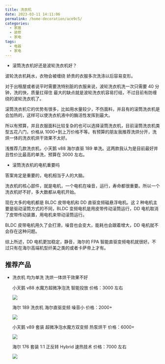 ```yaml
---
title: 洗衣机
date: 2023-03-11 14:11:06
permalink: /home-decoration/ace9c5/
categories:
  - 家居
  - 装修
  - 家电
tags:
  - 电器
  - 家电
---
```


* 滚筒洗衣机好还是波轮洗衣机好？

波轮洗衣机耗水，衣物会被缠绕 娇贵的衣服多次洗涤以后容易变形。

对于出租屋或者说平时需要洗特别脏的衣服来说，波轮洗衣机洗一次只需要 40 分钟，洗的快，质量扛得住 最大的缺点就是波轮洗衣机容易打结，不过目前有防缠绕的波轮洗衣机了。

滚筒洗衣机它的优势有很多，比如用水量较少，不伤面料，并且有的滚筒洗衣机是会加热的，这样可以使洗衣机液中的酶活性发挥到最大。

所以有预算，并且衣服面料比较复杂的也可以选择滚筒洗衣机，目前滚筒洗衣机类型五花八门，价格从 1000+到上万价格不等。有预算的朋友我推荐洗烘分开，洗烘一体的洗衣机烘干效果不太好。

浅推荐几款洗衣机，小天鹅 v88 海尔直驱 189 单洗。这两款我认为是目前最好并且性价比最高的单洗，预算在 3000 左右。

* 滚筒洗衣机的电机重要吗

答案肯定是重要的，电机相当于人的大脑。

洗衣机的核心部件，就是电机，一个电机在噪音，运行，寿命都很重要。所以一个洗衣机好不好，多大数都从电机开始。

现在大多的电机都是 BLDC 皮带电机和 DD 直驱变频磁悬浮电机。这 2 种电机主要是驱动滚筒方式的不同，BLDC 变频电机是用皮带传动滚筒运行，DD 电机取消了皮带传动装置，用电机来带动滚筒运行。

BLDC 皮带电机用久了会打滑，噪音也会变大，能耗也会跟着增大，DD 电机就不会存在这种问题。

综上所述，DD 电机更加稳定，静音，海尔的 FPA 智能直驱变频电机就很好。不过只有在海尔高端机型纤美之类的或者卡萨帝上才有。

## 推荐产品

* 洗衣机 均为单洗 洗烘一体烘干效果不好

    小天鹅 v88 水魔方超微净泡洗 智能投放 价格：3000 左右

    ![](https://w4.hoopchina.com.cn/images/m/default_img_new.png)

    海尔 189 洗衣机 海尔直驱变频 噪音小 价格：2000+

    ![](https://w4.hoopchina.com.cn/images/m/default_img_new.png)

    小天鹅 v89 套装 超微净泡水魔方双变频 热泵烘干 价格：6000+

    ![](https://w4.hoopchina.com.cn/images/m/default_img_new.png)

    海尔 176 套装 1:1 正反转 Hybrid 速热技术 价格：7000 左右

    ![](https://w4.hoopchina.com.cn/images/m/default_img_new.png)
